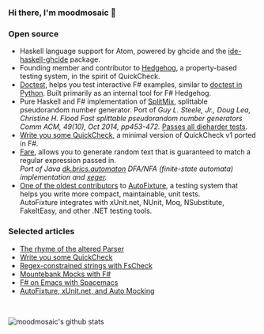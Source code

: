<div>
  <h3>Hi there, I'm moodmosaic 👋</h3>
  
  <h3>Open source</h3>
  <ul>
    <li>
      Haskell language support for Atom, powered by ghcide and the
      <span>
        <a href="https://github.com/moodmosaic/ide-haskell-ghcide/">ide-haskell-ghcide</a></span>
      package.
    </li>
    <li>
      <span>Founding member and contributor</span> to
      <a href="https://github.com/hedgehogqa/">Hedgehog</a>, a property-based
      testing system, in the spirit of QuickCheck.
    </li>
    <li>
      <span>
        <a href="https://github.com/moodmosaic/doctest">Doctest</a></span>,
      helps you test interactive F# examples, similar to
      <a href="https://docs.python.org/2/library/doctest.html">
        doctest in Python</a>.
      Built primarily as an internal tool for F# Hedgehog.
    </li>
    <li>
      Pure Haskell and F# implementation of
      <span>
        <a href="https://github.com/moodmosaic/splitmix/">SplitMix</a></span>,
      splittable pseudorandom number generator.
      Port of
      <i>
        Guy L. Steele, Jr., Doug Lea, Christine H. Flood Fast splittable
        pseudorandom number generators Comm ACM, 49(10), Oct 2014, pp453-472.
      </i>
      <a href="https://github.com/hedgehogqa/haskell-hedgehog/pull/198">Passes all dieharder tests</a>.
    </li>
    <li>
      <span>
        <a href="https://blog.nikosbaxevanis.com/2016/02/08/write-you-some-quickcheck/">Write you some
        QuickCheck</a></span>, a minimal version of QuickCheck v1 ported
        in F#.
    </li>
    <li>
      <span>
        <a href="https://github.com/moodmosaic/Fare">Fare</a></span>,
      allows you to generate random text that is guaranteed to match a regular
      expression passed in.
      <br>
      <i>
        Port of Java
        <a href="http://www.brics.dk/automaton/">dk.brics.automaton</a>
        DFA/NFA (finite-state automata) implementation and
        <a href="https://code.google.com/archive/p/xeger/">xeger</a>.
      </i>
    </li>
    <li>
      <span>
        <a href="https://twitter.com/ploeh/status/194879114937761793">One of
      the oldest contributors</a></span> to
      <a href="https://github.com/AutoFixture/">AutoFixture</a>, a testing
      system that helps you write more compact, maintainable, unit tests.
      <br>
      AutoFixture integrates with xUnit.net, NUnit, Moq, NSubstitute, FakeItEasy, and
      other .NET testing tools.
    </li>
  </ul>

  <h3>Selected articles</h3>
  <ul>
    <li><a href="https://blog.nikosbaxevanis.com/2020/03/30/the-rhyme-of-the-altered-parser/">
      The rhyme of the altered Parser
    </a></li>
    <li><a href="https://blog.nikosbaxevanis.com/2016/02/08/write-you-some-quickcheck/">
      Write you some QuickCheck
    </a></li>
    <li><a href="https://blog.nikosbaxevanis.com/2015/09/25/regex-constrained-strings-with-fscheck/">
      Regex-constrained strings with FsCheck
    </a></li>
    <li><a href="https://blog.nikosbaxevanis.com/2014/04/22/mountebank-mocks-with-fsharp/">
      Mountebank Mocks with F#
    </a></li>
    <li><a href="https://blog.nikosbaxevanis.com/2015/04/25/fsharp-on-emacs-with-spacemacs/">
      F# on Emacs with Spacemacs
    </a></li>
    <li><a href="https://blog.nikosbaxevanis.com/2012/07/31/autofixture-xunit-net-and-auto-mocking/">
      AutoFixture, xUnit.net, and Auto Mocking
    </a></li>
  </ul>
</div>

<!--
**moodmosaic/moodmosaic** is a ✨ _special_ ✨ repository because its `README.md` (this file) appears on your GitHub profile.

Here are some ideas to get you started:

- 🔭 I’m currently working on ...
- 🌱 I’m currently learning ...
- 👯 I’m looking to collaborate on ...
- 🤔 I’m looking for help with ...
- 💬 Ask me about ...
- 📫 How to reach me: ...
- 😄 Pronouns: ...
- ⚡ Fun fact: ...
-->

<br>

![moodmosaic's github stats](https://github-readme-stats.vercel.app/api?username=moodmosaic&count_private=true&show_icons=true)
